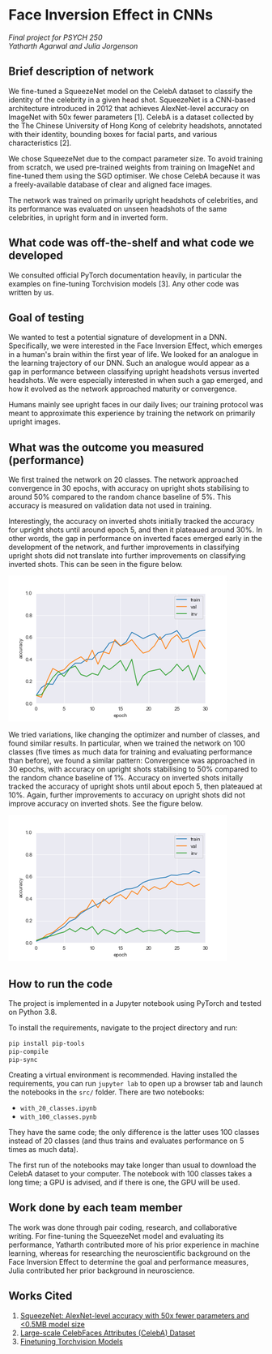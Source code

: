 # Face Inversion Effect in CNNs

_Final project for PSYCH 250_  
_Yatharth Agarwal and Julia Jorgenson_


## Brief description of network

We fine-tuned a SqueezeNet model on the CelebA dataset to classify the identity of the celebrity in a given head shot. SqueezeNet is a CNN-based architecture introduced in 2012 that achieves AlexNet-level accuracy on ImageNet with 50x fewer parameters [1]. CelebA is a dataset collected by the The Chinese University of Hong Kong of celebrity headshots, annotated with their identity, bounding boxes for facial parts, and various characteristics [2].

We chose SqueezeNet due to the compact parameter size. To avoid training from scratch, we used pre-trained weights from training on ImageNet and fine-tuned them using the SGD optimiser. We chose CelebA because it was a freely-available database of clear and aligned face images.

The network was trained on primarily upright headshots of celebrities, and its performance was evaluated on unseen headshots of the same celebrities, in upright form and in inverted form. 


## What code was off-the-shelf and what code we developed

We consulted official PyTorch documentation heavily, in particular the examples on fine-tuning Torchvision models [3]. Any other code was written by us.


## Goal of testing

We wanted to test a potential signature of development in a DNN. Specifically, we were interested in the Face Inversion Effect, which emerges in a human's brain within the first year of life. We looked for an analogue in the learning trajectory of our DNN. Such an analogue would appear as a gap in performance between classifying upright headshots versus inverted headshots. We were especially interested in when such a gap emerged, and how it evolved as the network approached maturity or convergence.

Humans mainly see upright faces in our daily lives; our training protocol was meant to approximate this experience by training the network on primarily upright images.

## What was the outcome you measured (performance)

We first trained the network on 20 classes. The network approached convergence in 30 epochs, with accuracy on upright shots stabilising to around 50% compared to the random chance baseline of 5%. This accuracy is measured on validation data not used in training.

Interestingly, the accuracy on inverted shots initially tracked the accuracy for upright shots until around epoch 5, and then it plateaued around 30%. In other words, the gap in performance on inverted faces emerged early in the development of the network, and further improvements in classifying upright shots did not translate into further improvements on classifying inverted shots. This can be seen in the figure below.

![](src/plots/5_sgd_20class_acc.png)

We tried variations, like changing the optimizer and number of classes, and found similar results. In particular, when we trained the network on 100 classes (five times as much data for training and evaluating performance than before), we found a similar pattern: Convergence was approached in 30 epochs, with accuracy on upright shots stabilising to 50% compared to the random chance baseline of 1%. Accuracy on inverted shots initally tracked the accuracy of upright shots until about epoch 5, then plateaued at 10%. Again, further improvements to accuracy on upright shots did not improve accuracy on inverted shots. See the figure below.

![](src/plots/8_sgd_100class_acc.png)


## How to run the code

The project is implemented in a Jupyter notebook using PyTorch and tested on Python 3.8.

To install the requirements, navigate to the project directory and run:

```
pip install pip-tools
pip-compile
pip-sync
```

Creating a virtual environment is recommended. Having installed the requirements, you can run `jupyter lab` to open up a browser tab and launch the notebooks in the `src/` folder. There are two notebooks:

- `with_20_classes.ipynb`
- `with_100_classes.pynb`

They have the same code; the only difference is the latter uses 100 classes instead of 20 classes (and thus trains and evaluates performance on 5 times as much data).

The first run of the notebooks may take longer than usual to download the CelebA dataset to your computer. The notebook with 100 classes takes a long time; a GPU is advised, and if there is one, the GPU will be used.


## Work done by each team member

The work was done through pair coding, research, and collaborative writing. For fine-tuning the SqueezeNet model and evaluating its performance, Yatharth contributed more of his prior experience in machine learning, whereas for researching the neuroscientific background on the Face Inversion Effect to determine the goal and performance measures, Julia contributed her prior background in neuroscience. 

<!-- Yatharth had the stronger machine learning background and Julia had a strong neuroscience background, so Yatharth took the lead on coding and Julia took the lead on research and presentation. Yatharth fine-tuned the SqueezeNet model and evaluated its performance, Julia researched the neuroscience background of the face inversion effect to guide what the goal and performance measures should be. She also created the presentation. Both Yatharth and Julia were involved in deciding the goals of the project and determining the training sets, testing sets, and performance measures to use. -->


## Works Cited

1. [SqueezeNet: AlexNet-level accuracy with 50x fewer parameters and <0.5MB model size](https://arxiv.org/abs/1602.07360)
2. [Large-scale CelebFaces Attributes (CelebA) Dataset](http://mmlab.ie.cuhk.edu.hk/projects/CelebA.html)
3. [Finetuning Torchvision Models](https://pytorch.org/tutorials/beginner/finetuning_torchvision_models_tutorial.html)
